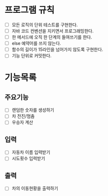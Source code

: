 # 프로그램 규칙
- [ ] 모든 로직의 단위 테스트를 구현한다.
- [ ] 자바 코드 컨벤션을 지키면서 프로그래밍한다.
- [ ] 한 메서드에 오직 한 단계의 들여쓰기를 한다.
- [ ] else 예약어를 쓰지 않는다.
- [ ] 함수의 길이가 15라인을 넘어가지 않도록 구현한다.
- [ ] 기능 단위로 커밋한다.

# 기능목록
## 주요기능
- [ ] 랜덤한 숫자를 생성하기
- [ ] 차 전진/멈춤
- [ ] 우승자 계산

## 입력
- [ ] 자동차 이름 입력받기
- [ ] 시도횟수 입력받기
## 출력
- [ ] 차의 이동현황을 출력하기